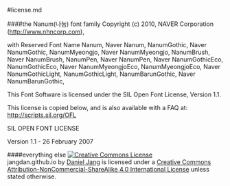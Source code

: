 #license.md

####the Nanum(나눔) font family 
Copyright (c) 2010, NAVER Corporation (<http://www.nhncorp.com>),

with Reserved Font Name Nanum, Naver Nanum, NanumGothic, Naver NanumGothic, NanumMyeongjo, Naver NanumMyeongjo, NanumBrush, Naver NanumBrush, NanumPen, Naver NanumPen, Naver NanumGothicEco, NanumGothicEco, Naver NanumMyeongjoEco, NanumMyeongjoEco, Naver NanumGothicLight, NanumGothicLight, NanumBarunGothic, Naver NanumBarunGothic,

This Font Software is licensed under the SIL Open Font License, Version 1.1.

This license is copied below, and is also available with a FAQ at: <http://scripts.sil.org/OFL>

SIL OPEN FONT LICENSE

Version 1.1 - 26 February 2007

####everything else
<a rel="license" href="http://creativecommons.org/licenses/by-nc-sa/4.0/"><img alt="Creative Commons License" style="border-width:0" src="https://i.creativecommons.org/l/by-nc-sa/4.0/88x31.png" /></a><br /> <span xmlns:dct="http://purl.org/dc/terms/" property="dct:title">jangdan.github.io</span> by <a xmlns:cc="http://creativecommons.org/ns#" href="https://jangdan.github.io/" property="cc:attributionName" rel="cc:attributionURL">Daniel Jang</a> is licensed under a <a rel="license" href="http://creativecommons.org/licenses/by-nc-sa/4.0/">Creative Commons Attribution-NonCommercial-ShareAlike 4.0 International License</a> unless stated otherwise.